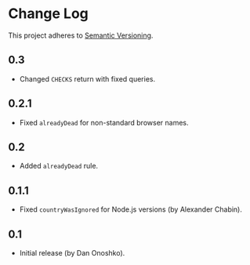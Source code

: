 # Change Log
This project adheres to [Semantic Versioning](http://semver.org/).

## 0.3
* Changed `CHECKS` return with fixed queries.

## 0.2.1
* Fixed `alreadyDead` for non-standard browser names.

## 0.2
* Added `alreadyDead` rule.

## 0.1.1
* Fixed `countryWasIgnored` for Node.js versions (by Alexander Chabin).

## 0.1
* Initial release (by Dan Onoshko).
